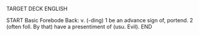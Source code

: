 TARGET DECK
ENGLISH

START
Basic
Forebode
Back: v. (-ding) 1 be an advance sign of, portend. 2 (often foll. By that) have a presentiment of (usu. Evil).
END
